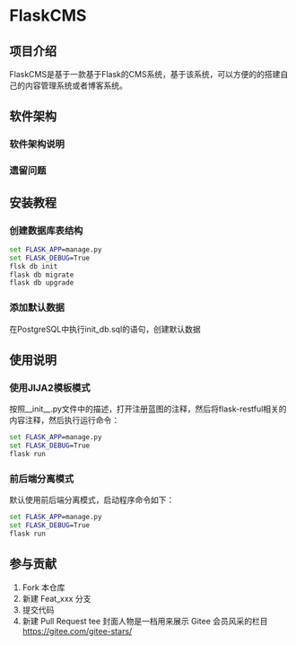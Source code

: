 # FlaskCMS

## 项目介绍

FlaskCMS是基于一款基于Flask的CMS系统，基于该系统，可以方便的的搭建自己的内容管理系统或者博客系统。

## 软件架构

### 软件架构说明

### 遗留问题

## 安装教程

### 创建数据库表结构

```bat
set FLASK_APP=manage.py
set FLASK_DEBUG=True
flsk db init
flask db migrate
flask db upgrade
```

### 添加默认数据

在PostgreSQL中执行init_db.sql的语句，创建默认数据

## 使用说明

### 使用JIJA2模板模式

按照__init__.py文件中的描述，打开注册蓝图的注释，然后将flask-restful相关的内容注释，然后执行运行命令：

```bat 
set FLASK_APP=manage.py
set FLASK_DEBUG=True
flask run
```

### 前后端分离模式

默认使用前后端分离模式，启动程序命令如下：

```bat 
set FLASK_APP=manage.py
set FLASK_DEBUG=True
flask run
```

## 参与贡献

1. Fork 本仓库
2. 新建 Feat_xxx 分支
3. 提交代码
4. 新建 Pull Request tee 封面人物是一档用来展示 Gitee 会员风采的栏目 https://gitee.com/gitee-stars/